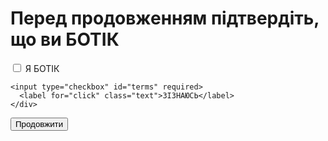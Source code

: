 # Перед продовженням підтвердіть, що ви БОТІК
<div class="checkbox">
      <input type="checkbox" id="terms" required>
      <label for="click" class="text"> Я БОТІК</label>
   
    <input type="checkbox" id="terms" required>
      <label for="click" class="text">ЗІЗНАЮСЬ</label>
    </div>
<button onclick="window.location.href = 'google.com';">Продовжити</button>
